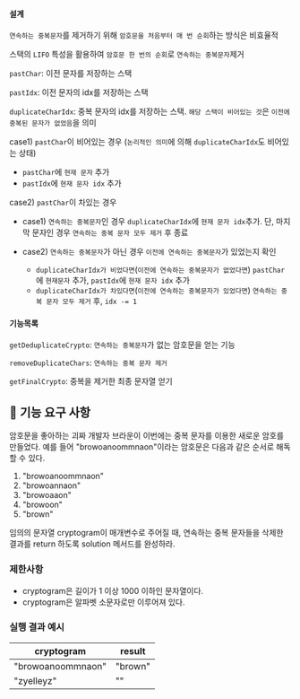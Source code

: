 #### 설계

`연속하는 중복문자`를 제거하기 위해 `암호문을 처음부터 매 번 순회`하는 방식은 비효율적

스택의 `LIFO` 특성을 활용하여 `암호문 한 번의 순회`로 `연속하는 중복문자`제거

`pastChar`: 이전 문자를 저장하는 스택

`pastIdx`: 이전 문자의 idx를 저장하는 스택

`duplicateCharIdx`: 중복 문자의 idx를 저장하는 스택. `해당 스택이 비어있는 것`은 `이전에 중복된 문자가 없었음`을 의미



case1) `pastChar`이 비어있는 경우 (`논리적인 의미`에 의해 `duplicateCharIdx`도 비어있는 상태)

- `pastChar`에 `현재 문자` 추가
- `pastIdx`에 `현재 문자 idx` 추가

case2) `pastChar`이 차있는 경우

- case1) `연속하는 중복문자`인 경우 `duplicateCharIdx`에 `현재 문자 idx`추가. 단, 마지막 문자인 경우 `연속하는 중복 문자 모두 제거` 후 종료

- case2) `연속하는 중복문자`가 아닌 경우 `이전에 연속하는 중복문자`가 있었는지 확인

  - `duplicateCharIdx가 비었다면`(`이전에 연속하는 중복문자가 없었다면`) `pastChar`에 `현재문자` 추가, `pastIdx`에 `현재 문자 idx` 추가
  - `duplicateCharIdx가 차있다면`(`이전에 연속하는 중복문자가 있었다면`) `연속하는 중복 문자 모두 제거` 후, `idx -= 1`

  

#### 기능목록

`getDeduplicateCrypto`: `연속하는 중복문자`가 없는 암호문을 얻는 기능

`removeDuplicateChars`: `연속하는 중복 문자 제거`



`getFinalCrypto`: 중복을 제거한 최종 문자열 얻기











## 🚀 기능 요구 사항

암호문을 좋아하는 괴짜 개발자 브라운이 이번에는 중복 문자를 이용한 새로운 암호를 만들었다. 예를 들어 "browoanoommnaon"이라는 암호문은 다음과 같은 순서로 해독할 수 있다.

1. "browoanoommnaon"
2. "browoannaon"
3. "browoaaon"
4. "browoon"
5. "brown"

임의의 문자열 cryptogram이 매개변수로 주어질 때, 연속하는 중복 문자들을 삭제한 결과를 return 하도록 solution 메서드를 완성하라.

### 제한사항

- cryptogram은 길이가 1 이상 1000 이하인 문자열이다.
- cryptogram은 알파벳 소문자로만 이루어져 있다.

### 실행 결과 예시

| cryptogram | result |
| --- | --- |
| "browoanoommnaon" | "brown" |
| "zyelleyz" | "" |
